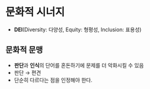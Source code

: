 # 문화적 시너지
- **DEI**(Diversity: 다양성, Equity: 형평성, Inclusion: 표용성)

## **문화적 문맹**
- **판단**과 **인식**의 단어를 혼돈하기에 문제를 더 악화시킬 수 있음
- 판단 → 편견
- 단순히 다르다는 점을 인정해야 한다.

